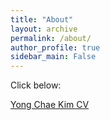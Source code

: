 ```yaml
---
title: "About"
layout: archive
permalink: /about/
author_profile: true
sidebar_main: False
---
```


Click below:

[Yong Chae Kim CV](https://sites.google.com/view/yongchae-kim/home?authuser=0)

